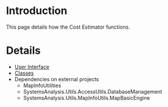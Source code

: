 # Introduction #

This page details how the Cost Estimator functions.

# Details #

  * [User Interface](CostEstimatorUI.md)
  * [Classes](CostEstimatorClasses.md)
  * Dependencies on external projects
    * MapInfoUtilities
    * SystemsAnalysis.Utils.AccessUtils.DatabaseManagement
    * SystemsAnalysis.Utils.MapInfoUtils.MapBasicEngine